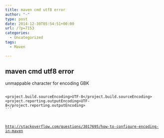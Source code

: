 ```yaml
---
title: maven cmd utf8 error
author: "-"
type: post
date: 2014-12-30T05:54:51+00:00
url: /?p=7153
categories:
  - Uncategorized
tags:
  - Maven

---
```

## maven cmd utf8 error
unmappable character for encoding GBK


<code><span class="tag"><properties>
    <span class="tag"><project.build.sourceEncoding><span class="pln">UTF-8<span class="tag"></project.build.sourceEncoding>
    <span class="tag"><project.reporting.outputEncoding><span class="pln">UTF-8<span class="tag"></project.reporting.outputEncoding>
<span class="tag"></properties>```


http://stackoverflow.com/questions/3017695/how-to-configure-encoding-in-maven